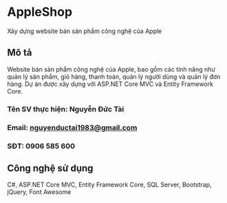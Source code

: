 ﻿# AppleShop
Xây dựng website bán sản phẩm công nghệ của Apple
## Mô tả
Website bán sản phẩm công nghệ của Apple, 
bao gồm các tính năng như quản lý sản phẩm, giỏ hàng, thanh toán, quản lý người dùng và quản lý đơn hàng. 
Dự án được xây dựng với ASP.NET Core MVC và Entity Framework Core.
### Tên SV thực hiện: Nguyễn Đức Tài
### Email: nguyenductai1983@gmail.com
### SĐT: 0906 585 600

## Công nghệ sử dụng
C#, ASP.NET Core MVC, Entity Framework Core, SQL Server, Bootstrap, jQuery, Font Awesome
